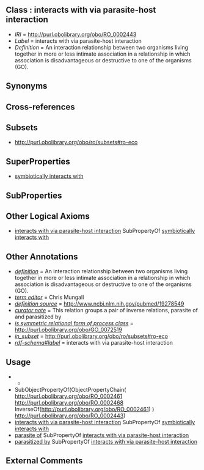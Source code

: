 
## Class : interacts with via parasite-host interaction

 * *IRI* = http://purl.obolibrary.org/obo/RO_0002443
 * *Label* = interacts with via parasite-host interaction
 * *Definition* = An interaction relationship between two organisms living together in more or less intimate association in a relationship in which association is disadvantageous or destructive to one of the organisms (GO).

## Synonyms


## Cross-references


## Subsets

 * http://purl.obolibrary.org/obo/ro/subsets#ro-eco

## SuperProperties

 * [symbiotically interacts with](../../RO/40/RO_0002440.md)

## SubProperties


## Other Logical Axioms

 * [interacts with via parasite-host interaction](../../RO/43/RO_0002443.md) SubPropertyOf [symbiotically interacts with](../../RO/40/RO_0002440.md)

## Other Annotations

 * *[definition](../../IAO/15/IAO_0000115.md)* = An interaction relationship between two organisms living together in more or less intimate association in a relationship in which association is disadvantageous or destructive to one of the organisms (GO).
 * *[term editor](../../IAO/17/IAO_0000117.md)* = Chris Mungall
 * *[definition source](../../IAO/19/IAO_0000119.md)* = http://www.ncbi.nlm.nih.gov/pubmed/19278549
 * *[curator note](../../IAO/32/IAO_0000232.md)* = This relation groups a pair of inverse relations, parasite of and parasitized by
 * *[is symmetric relational form of process class](../../RO/61/RO_0002561.md)* = http://purl.obolibrary.org/obo/GO_0072519
 * *[in_subset](../../et/oboInOwl#inSubset.md)* = http://purl.obolibrary.org/obo/ro/subsets#ro-eco
 * *[rdf-schema#label](../../el/rdf-schema#label.md)* = interacts with via parasite-host interaction

## Usage

 * -
 * SubObjectPropertyOf(ObjectPropertyChain( <http://purl.obolibrary.org/obo/RO_0002461> <http://purl.obolibrary.org/obo/RO_0002468> InverseOf(<http://purl.obolibrary.org/obo/RO_0002461>) ) <http://purl.obolibrary.org/obo/RO_0002443>)
 * [interacts with via parasite-host interaction](../../RO/43/RO_0002443.md) SubPropertyOf [symbiotically interacts with](../../RO/40/RO_0002440.md)
 * [parasite of](../../RO/44/RO_0002444.md) SubPropertyOf [interacts with via parasite-host interaction](../../RO/43/RO_0002443.md)
 * [parasitized by](../../RO/45/RO_0002445.md) SubPropertyOf [interacts with via parasite-host interaction](../../RO/43/RO_0002443.md)

## External Comments


